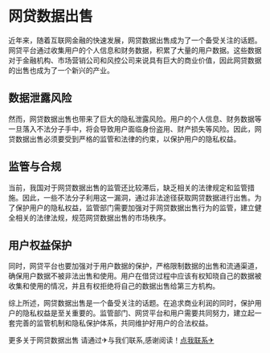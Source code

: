 # 网贷数据出售

近年来，随着互联网金融的快速发展，网贷数据出售成为了一个备受关注的话题。网贷平台通过收集用户的个人信息和财务数据，积累了大量的用户数据。这些数据对于金融机构、市场营销公司和风控公司来说具有巨大的商业价值，因此网贷数据的出售也成为了一个新兴的产业。

## 数据泄露风险

然而，网贷数据出售也带来了巨大的隐私泄露风险。用户的个人信息、财务数据等一旦落入不法分子手中，将会导致用户面临身份盗用、财产损失等风险。因此，网贷数据出售必须要受到严格的监管和法律的约束，以保护用户的隐私权益。

## 监管与合规

当前，我国对于网贷数据出售的监管还比较滞后，缺乏相关的法律规定和监管措施。因此，一些不法分子利用这一漏洞，通过非法途径获取网贷数据进行出售。为了保护用户的隐私权益，监管部门需要加强对于网贷数据出售行为的监管，建立健全相关的法律法规，规范网贷数据出售的市场秩序。

## 用户权益保护

同时，网贷平台也要加强对于用户数据的保护，严格限制数据的出售和流通渠道，确保用户数据不被非法出售和使用。用户在借贷过程中应该有权知晓自己的数据被收集和使用的情况，并且有权拒绝将自己的数据出售给第三方机构。

综上所述，网贷数据出售是一个备受关注的话题。在追求商业利润的同时，保护用户的隐私权益是至关重要的。监管部门、网贷平台和用户需要共同努力，建立起一套完善的监管机制和隐私保护体系，共同维护好用户的合法权益。

更多关于网贷数据出售 请通过✈与我们联系,感谢阅读！[点我联系✈](https://file.k02.cc)